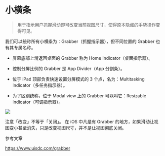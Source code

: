 # 小横条

> 用于指示用户抓握滑动即可改变当前视图尺寸，使得原本隐藏的手势操作变得可见。

我们可以统称所有小横条为：Grabber（抓握指示器），但不同位置的 Grabber 也有其专属名称。

*   屏幕底部上滑返回桌面的 Grabber 称为 Home Indicator（桌面指示器）。

*   控制分屏比例的 Grabber 是 App Divider（App 分割条）。

*   位于 iPad 顶部负责快速设置分屏模式的 3 个点，名为：Multitasking Indicator（多任务指示器）。

*   为了区别统称，位于 Modal view 上的 Grabber 可以叫它：Resizable Indicator（可调指示器）。

![](https://qhdtc.oss-cn-chengdu.aliyuncs.com/obsidian/uisdc-lz-20211230-26.jpg)

注意「改变」不等于「关闭」。 在 iOS 中凡是有 Grabber 的地方，如果滑动让视图变小甚至消失，只是改变视图尺寸，并不是让视图彻底关闭。

参考文章

<https://www.uisdc.com/grabber>
